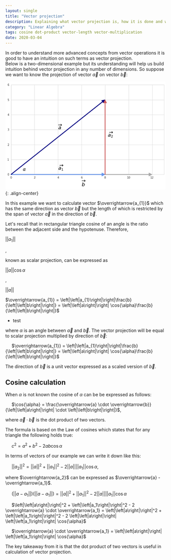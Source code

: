 ```yaml
---
layout: single
title: "Vector projection"
description: Explaining what vector projection is, how it is done and what is the role of dot product and cosine in it
category: "Linear Algebra"
tags: cosine dot-product vector-length vector-multiplication
date: 2020-03-04
---
```

 
In order to understand more advanced concepts from vector operations it is good to have an intuition on such terms as vector projection.  
Below is a two-dimensional example but its understanding will help us build intuition behind vector projection in any number of dimensions. So suppose we want to know the projection of vector $\overrightarrow{a}$ on vector $\overrightarrow{b}$:
 
![](/assets/images/linear_algebra/vectors_and_cosine.png){: .align-center}
 
In this example we want to calculate vector $\overrightarrow{a_{1}}$ which has the same direction as vector $\overrightarrow{b}$ but the length of which is restricted by the span of vector $\overrightarrow{a}$ in the direction of $\overrightarrow{b}$.  
 
Let's recall that in rectangular triangle cosine of an angle is the ratio between the adjacent side and the hypotenuse. Therefore, 

$\left|\left|a_{1}\right|\right|$

, 

known as scalar projection, can be expressed as 

$\left|\left|a\right|\right| \cos{\alpha}$

,

$\left|\left|a\right|\right|$ 

$\overrightarrow{a_{1}} = \left|\left|a_{1}\right|\right|\frac{b}{\left|\left|b\right|\right|} = \left|\left|a\right|\right| \cos{\alpha}\frac{b}{\left|\left|b\right|\right|}$

- test



where $\alpha$ is an angle between $\overrightarrow{a}$ and $\overrightarrow{b}$. The vector projection will be equal to scalar projection multiplied by direction of $\overrightarrow{b}$:  
 
&nbsp;&nbsp;&nbsp;&nbsp;
$\overrightarrow{a_{1}} = \left|\left|a_{1}\right|\right|\frac{b}{\left|\left|b\right|\right|} = \left|\left|a\right|\right| \cos{\alpha}\frac{b}{\left|\left|b\right|\right|}$
 
The direction of $\overrightarrow{b}$ is a unit vector expressed as a scaled version of $\overrightarrow{b}$.
 
## Cosine calculation  
 
When $\alpha$ is not known the cosine of $\alpha$ can be be expressed as follows:
 
&nbsp;&nbsp;&nbsp;&nbsp;
$\cos{\alpha} = \frac{\overrightarrow{a} \cdot \overrightarrow{b}}{\left|\left|a\right|\right| \cdot \left|\left|b\right|\right|}$,
 
where $\overrightarrow{a} \cdot \overrightarrow{b}$ is the dot product of two vectors.
 
The formula is based on the Law of cosines which states that for any triangle the following holds true:
 
&nbsp;&nbsp;&nbsp;&nbsp;
$c^{2} = a^{2} + b^{2} - 2ab \cos{\alpha}$
 
In terms of vectors of our example we can write it down like this:
 
&nbsp;&nbsp;&nbsp;&nbsp;
$\left|\left|a_2\right|\right|^2 = \left|\left|a\right|\right|^2 + \left|\left|a_1\right|\right|^2 - 2 \left|\left|a\right|\right| \left|\left|a_1\right|\right| \cos{\alpha}$,  
 
where $\overrightarrow{a_2}$ can be expressed as $\overrightarrow{a} - \overrightarrow{a_1}$.
 
&nbsp;&nbsp;&nbsp;&nbsp;
$(\left|\left|a - a_1\right|\right|) (\left|\left|a - a_1\right|\right|) = \left|\left|a\right|\right|^2 + \left|\left|a_1\right|\right|^2 - 2 \left|\left|a\right|\right| \left|\left|a_1\right|\right| \cos{\alpha}$
 
&nbsp;&nbsp;&nbsp;&nbsp;
$\left|\left|a\right|\right|^2 + \left|\left|a_1\right|\right|^2 - 2 \overrightarrow{a} \cdot \overrightarrow{a_1} = \left|\left|a\right|\right|^2 + \left|\left|a_1\right|\right|^2 - 2 \left|\left|a\right|\right| \left|\left|a_1\right|\right| \cos{\alpha}$
 
&nbsp;&nbsp;&nbsp;&nbsp;
$\overrightarrow{a} \cdot \overrightarrow{a_1} = \left|\left|a\right|\right| \left|\left|a_1\right|\right| \cos{\alpha}$
 
The key takeaway from it is that the dot product of two vectors is useful in calculation of vector projection.
